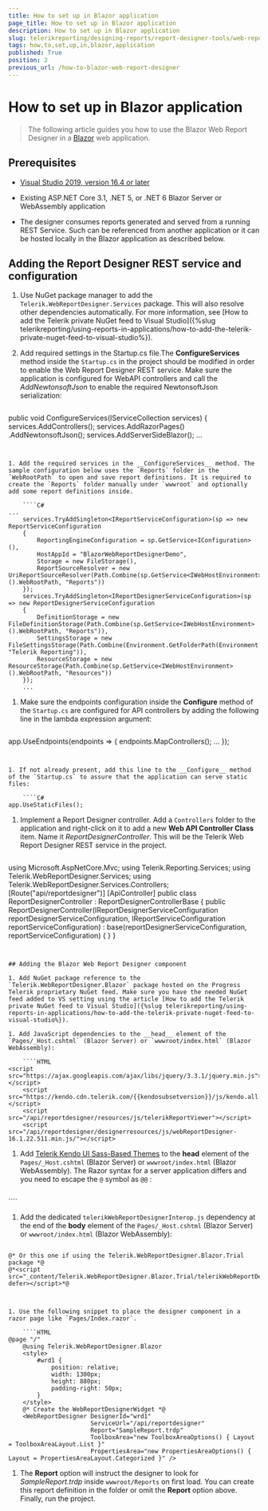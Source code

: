 ```yaml
---
title: How to set up in Blazor application
page_title: How to set up in Blazor application 
description: How to set up in Blazor application
slug: telerikreporting/designing-reports/report-designer-tools/web-report-designer/how-to-set-up-in-blazor-application
tags: how,to,set,up,in,blazor,application
published: True
position: 2
previous_url: /how-to-blazor-web-report-designer
---
```


# How to set up in Blazor application

> The following article guides you how to use the Blazor Web Report Designer in a [Blazor](https://dotnet.microsoft.com/apps/aspnet/web-apps/blazor) web application. 

## Prerequisites

* [Visual Studio 2019, version 16.4 or later](https://www.visualstudio.com/vs/) 

* Existing ASP.NET Core 3.1, .NET 5, or .NET 6 Blazor Server or WebAssembly application 

* The designer consumes reports generated and served from a running REST Service. Such can be referenced from another application or it can be hosted locally in the Blazor application as described below. 

## Adding the Report Designer REST service and configuration

1. Use NuGet package manager to add the `Telerik.WebReportDesigner.Services` package. This will also resolve other dependencies automatically. For more information, see [How to add the Telerik private NuGet feed to Visual Studio]({%slug telerikreporting/using-reports-in-applications/how-to-add-the-telerik-private-nuget-feed-to-visual-studio%}). 

1. Add required settings in the Startup.cs file.The __ConfigureServices__ method inside the `Startup.cs` in the project should be modified in order to enable the Web Report Designer REST service. Make sure the application is configured for WebAPI controllers and call the *AddNewtonsoftJson* to enable the required NewtonsoftJson serialization: 
    
	````C#
public void ConfigureServices(IServiceCollection services)
	{
		services.AddControllers();
		services.AddRazorPages()
		 .AddNewtonsoftJson();
		services.AddServerSideBlazor();
	 ...
````


1. Add the required services in the __ConfigureServices__ method. The sample configuration below uses the `Reports` folder in the `WebRootPath` to open and save report definitions. It is required to create the `Reports` folder manually under `wwwroot` and optionally add some report definitions inside. 
    
	````C#
...
	services.TryAddSingleton<IReportServiceConfiguration>(sp => new ReportServiceConfiguration
	{
		ReportingEngineConfiguration = sp.GetService<IConfiguration>(),
		HostAppId = "BlazorWebReportDesignerDemo",
		Storage = new FileStorage(),
		ReportSourceResolver = new UriReportSourceResolver(Path.Combine(sp.GetService<IWebHostEnvironment>().WebRootPath, "Reports"))
	});
	services.TryAddSingleton<IReportDesignerServiceConfiguration>(sp => new ReportDesignerServiceConfiguration
	{
		DefinitionStorage = new FileDefinitionStorage(Path.Combine(sp.GetService<IWebHostEnvironment>().WebRootPath, "Reports")),
		SettingsStorage = new FileSettingsStorage(Path.Combine(Environment.GetFolderPath(Environment.SpecialFolder.ApplicationData), "Telerik Reporting")),
		ResourceStorage = new ResourceStorage(Path.Combine(sp.GetService<IWebHostEnvironment>().WebRootPath, "Resources"))
	});
	...
````


1. Make sure the endpoints configuration inside the __Configure__ method of the `Startup.cs` are configured for API controllers by adding the following line in the lambda expression argument: 
    
	````C#
app.UseEndpoints(endpoints =>
	{
		endpoints.MapControllers();
	 ...
	});
````


1. If not already present, add this line to the __Configure__ method of the `Startup.cs` to assure that the application can serve static files: 
    
	````C#
app.UseStaticFiles();
````


1. Implement a Report Designer controller. Add a `Controllers` folder to the application and right-click on it to add a new __Web API Controller Class__ item. Name it *ReportDesignerController*. This will be the Telerik Web Report Designer REST service in the project. 
    
	````C#
using Microsoft.AspNetCore.Mvc;
	using Telerik.Reporting.Services;
	using Telerik.WebReportDesigner.Services;
	using Telerik.WebReportDesigner.Services.Controllers;
	[Route("api/reportdesigner")]
	[ApiController]
	public class ReportDesignerController : ReportDesignerControllerBase
	{
		public ReportDesignerController(IReportDesignerServiceConfiguration reportDesignerServiceConfiguration, IReportServiceConfiguration reportServiceConfiguration)
			: base(reportDesignerServiceConfiguration, reportServiceConfiguration)
		{
		}
	}
````


## Adding the Blazor Web Report Designer component

1. Add NuGet package reference to the `Telerik.WebReportDesigner.Blazor` package hosted on the Progress Telerik proprietary NuGet feed. Make sure you have the needed NuGet feed added to VS setting using the article [How to add the Telerik private NuGet feed to Visual Studio]({%slug telerikreporting/using-reports-in-applications/how-to-add-the-telerik-private-nuget-feed-to-visual-studio%}). 

1. Add JavaScript dependencies to the __head__ element of the `Pages/_Host.cshtml` (Blazor Server) or `wwwroot/index.html` (Blazor WebAssembly): 
    
	````HTML
<script src="https://ajax.googleapis.com/ajax/libs/jquery/3.3.1/jquery.min.js"></script>
	<script src="https://kendo.cdn.telerik.com/{{kendosubsetversion}}/js/kendo.all.min.js"></script>
	<script src="/api/reportdesigner/resources/js/telerikReportViewer"></script>
	<script src="/api/reportdesigner/designerresources/js/webReportDesigner-16.1.22.511.min.js/"></script>
````


1. Add [Telerik Kendo UI Sass-Based Themes](https://docs.telerik.com/kendo-ui/styles-and-layout/sass-themes) to the __head__ element of the `Pages/_Host.cshtml` (Blazor Server) or `wwwroot/index.html` (Blazor WebAssembly). The Razor syntax for a server application differs and you need to escape the `@` symbol as `@@` : 
    
	````HTML
<link rel="stylesheet" href="https://unpkg.com/@progress/kendo-theme-default@latest/dist/all.css" />
````


1. Add the dedicated `telerikWebReportDesignerInterop.js` dependency at the end of the __body__ element of the `Pages/_Host.cshtml` (Blazor Server) or `wwwroot/index.html` (Blazor WebAssembly): 
    
	````HTML
<script src="_content/telerik.webreportdesigner.blazor/telerikWebReportDesignerInterop.js" defer></script>
	@* Or this one if using the Telerik.WebReportDesigner.Blazor.Trial package *@
	@*<script src="_content/Telerik.WebReportDesigner.Blazor.Trial/telerikWebReportDesignerInterop.js" defer></script>*@
````


1. Use the following snippet to place the designer component in a razor page like `Pages/Index.razor`. 
    
	````HTML
@page "/"
	@using Telerik.WebReportDesigner.Blazor
	<style>
		#wrd1 {
			position: relative;
			width: 1300px;
			height: 880px;
			padding-right: 50px;
		}
	</style>
	@* Create the WebReportDesignerWidget *@
	<WebReportDesigner DesignerId="wrd1"
					   ServiceUrl="/api/reportdesigner"
					   Report="SampleReport.trdp"
					   ToolboxArea="new ToolboxAreaOptions() { Layout = ToolboxAreaLayout.List }"
					   PropertiesArea="new PropertiesAreaOptions() { Layout = PropertiesAreaLayout.Categorized }" />
````


1. The __Report__ option will instruct the designer to look for *SampleReport.trdp* inside `wwwroot/Reports` on first load. You can create this report definition in the folder or omit the __Report__ option above. Finally, run the project.
